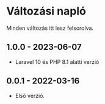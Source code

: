 # Változási napló

Minden változás itt lesz felsorolva.

## 1.0.0 - 2023-06-07

- Laravel 10 és PHP 8.1 alatti verzió


## 0.0.1 - 2022-03-16

- Első verzió.

